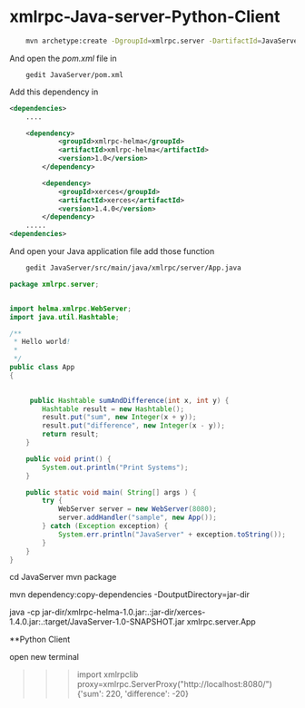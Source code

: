 # xmlrpc-Java-server-Python-Client
```sh
	mvn archetype:create -DgroupId=xmlrpc.server -DartifactId=JavaServer
```
And open the *pom.xml* file in

```
	gedit JavaServer/pom.xml
```
Add this dependency in

```xml
<dependencies>
    ....

	<dependency>
            <groupId>xmlrpc-helma</groupId>
            <artifactId>xmlrpc-helma</artifactId>
            <version>1.0</version>
        </dependency>

        <dependency>
            <groupId>xerces</groupId>
            <artifactId>xerces</artifactId>
            <version>1.4.0</version>
        </dependency>
    .....
<dependencies>
```

And open your Java application file add those function

```sh
	gedit JavaServer/src/main/java/xmlrpc/server/App.java
```
```java
package xmlrpc.server;


import helma.xmlrpc.WebServer;
import java.util.Hashtable;

/**
 * Hello world!
 *
 */
public class App 
{
    

     public Hashtable sumAndDifference(int x, int y) {
        Hashtable result = new Hashtable();
        result.put("sum", new Integer(x + y));
        result.put("difference", new Integer(x - y));
        return result;
    }

    public void print() {
        System.out.println("Print Systems");
    }

    public static void main( String[] args ) {
        try {
            WebServer server = new WebServer(8080);
            server.addHandler("sample", new App());
        } catch (Exception exception) {
            System.err.println("JavaServer" + exception.toString());
        }
    }
}
```
cd JavaServer
mvn package



mvn dependency:copy-dependencies -DoutputDirectory=jar-dir

java -cp jar-dir/xmlrpc-helma-1.0.jar:.:jar-dir/xerces-1.4.0.jar:.:target/JavaServer-1.0-SNAPSHOT.jar xmlrpc.server.App


**Python Client

open new terminal

>>> import xmlrpclib
>>> proxy=xmlrpc.ServerProxy("http://localhost:8080/")
{'sum': 220, 'difference': -20}


